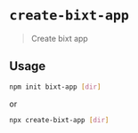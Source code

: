# `create-bixt-app`

> Create bixt app

## Usage

```sh
npm init bixt-app [dir]
```

or

```sh
npx create-bixt-app [dir]
```

